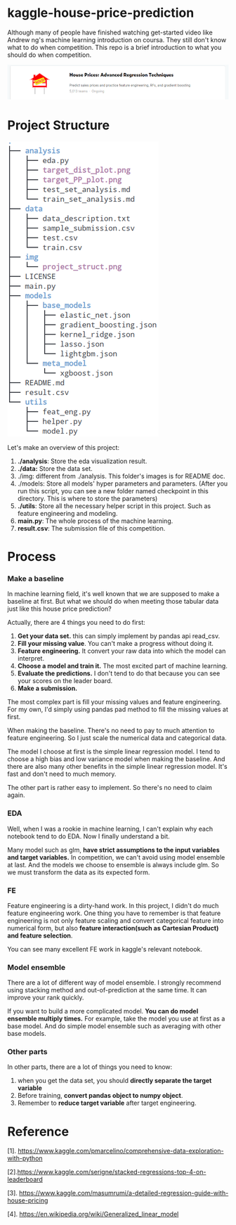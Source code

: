 # kaggle-house-price-prediction
Although many of people have finished watching get-started video like Andrew ng's machine learning introduction on coursa. They still don't know what to do when competition. This repo is a brief introduction to what you should do when competition.

![title](./img/title.png)

# Project Structure



![project_struct](./img/project_struct.png)

Let's make an overview of this project:

1. **./analysis**: Store the eda visualization result.
2. **./data:** Store the data set.
3. ./img: different from ./analysis. This folder's images is for README doc.
4. ./models: Store all models' hyper parameters and parameters. (After you run this script, you can see a new folder named checkpoint in this directory.  This is where to store the parameters)
5. **./utils**: Store all the necessary helper script in this project. Such as feature engineering and modeling.
6. **main.py**: The whole process of the machine learning.
7. **result.csv**: The submission file of this competition.

# Process

### Make a baseline

In machine learning field, it's well known that we are supposed to make a baseline at first. But what we should do when meeting those tabular data just like this house price prediction?

Actually, there are 4 things you need to do first:

1. **Get your data set.** this can simply implement by pandas api read_csv.
2. **Fill your missing value**. You can't make a progress without doing it.
3. **Feature engineering.** It convert your raw data into which the model can interpret.
4. **Choose a model and train it.** The most excited part of machine learning.
5. **Evaluate the predictions.** I don't tend to do that because you can see your scores on the leader board.
6. **Make a submission.** 

The most complex part is fill your missing values and feature engineering. For my own, I'd simply using pandas pad method to fill the missing values at first.

When making the baseline. There's no need to pay to much attention to feature engineering. So I just scale the numerical data and categorical data.

The model I choose at first is the simple linear regression model. I tend to choose a high bias and low variance model when making the baseline. And there are also many other benefits in the simple linear regression model. It's fast and don't need to much memory.

The other part is rather easy to implement. So there's no need to claim again.



### EDA

Well, when I was a rookie in machine learning, I can't explain why each notebook tend to do EDA. Now  I finally understand a bit. 

Many model such as glm, **have strict assumptions to the input variables and target variables.** In competition, we can't avoid using model ensemble at last. And the models we choose to ensemble is always include glm. So we must transform the data as its expected form.



### FE

Feature engineering is a dirty-hand work. In this project, I didn't do much feature engineering work. One thing you have to remember is that feature engineering is not only feature scaling and convert categorical feature into numerical form, but also **feature interaction(such as Cartesian Product) and feature selection**.

You can see many excellent FE work in kaggle's relevant notebook.



### Model ensemble

There are a lot of different way of model ensemble. I strongly recommend using stacking method and out-of-prediction at the same time.  It can improve your rank quickly.

If you want to build a more complicated model. **You can do model ensemble multiply times.** For example, take the model you use at first as a base model. And do simple model ensemble such as averaging with other base models.



### Other parts

In other parts, there are a lot of things you need to know:

1. when you get the data set, you should **directly separate the target variable**
2. Before training, **convert pandas object to numpy object**.
3. Remember to **reduce target variable** after target engineering.



# Reference

[1]. https://www.kaggle.com/pmarcelino/comprehensive-data-exploration-with-python

[2].https://www.kaggle.com/serigne/stacked-regressions-top-4-on-leaderboard

[3]. https://www.kaggle.com/masumrumi/a-detailed-regression-guide-with-house-pricing

[4]. https://en.wikipedia.org/wiki/Generalized_linear_model